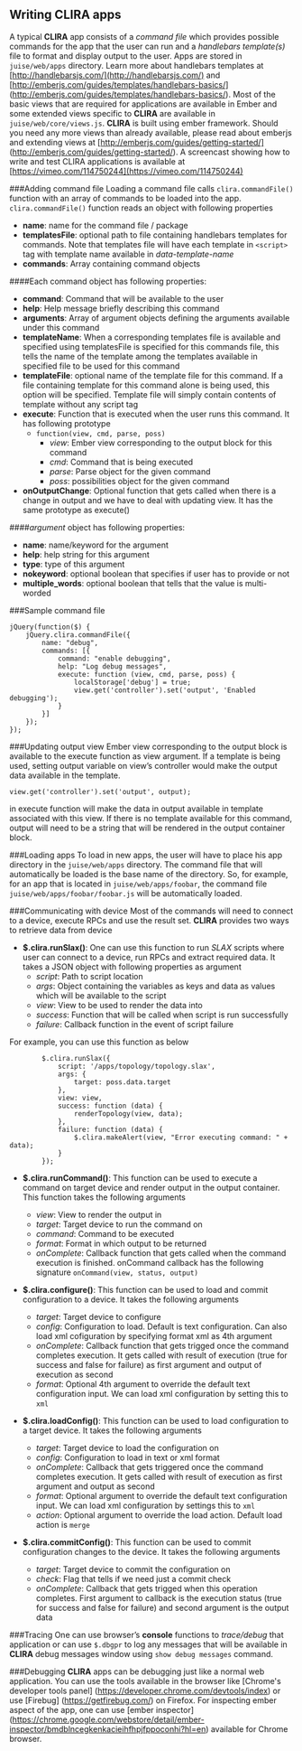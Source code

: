 <!---
# Copyright 2014, Juniper Networks, Inc.
# All rights reserved.
# This SOFTWARE is licensed under the LICENSE provided in the
# Copyright file. By downloading, installing, copying, or otherwise
# using the SOFTWARE, you agree to be bound by the terms of that
# LICENSE.
#-->

Writing CLIRA apps
---
A typical __CLIRA__ app consists of a _command file_ which provides possible 
commands for the app that the user can run and a _handlebars template(s)_ 
file to format and display output to the user. Apps are stored in  
`juise/web/apps` directory. Learn more about handlebars templates at 
[http://handlebarsjs.com/](http://handlebarsjs.com/) and 
[http://emberjs.com/guides/templates/handlebars-basics/]
(http://emberjs.com/guides/templates/handlebars-basics/). Most of the basic 
views that are required for applications are available in Ember and some 
extended views specific to __CLIRA__ are available in 
`juise/web/core/views.js`. __CLIRA__ is built using ember framework. Should 
you need any more views than already available, please read about  emberjs 
and extending views at [http://emberjs.com/guides/getting-started/]
(http://emberjs.com/guides/getting-started/). A screencast showing how to
write and test CLIRA applications is available at
[https://vimeo.com/114750244](https://vimeo.com/114750244)

###Adding command file
Loading a command file calls `clira.commandFile()` function with an array of 
commands to be loaded into the app.  `clira.commandFile()` function reads an 
object with following properties

* __name__: name for the command file / package
* __templatesFile__: optional path to file containing handlebars templates 
for commands. Note that templates file will have each template in `<script>` 
tag with template name available in _data-template-name_
* __commands__: Array containing command objects

####Each command object has following properties:

* __command__: Command that will be available to the user
* __help__: Help message briefly describing this command
* __arguments__: Array of argument objects defining the arguments available 
under this command
* __templateName__: When a corresponding templates file is available and 
specified using templatesFile is specified for this commands file, this tells 
the name of the template among the templates available in specified file to 
be used for this command
* __templateFile__: optional name of the template file for this command. If a 
file containing template for this command alone is being used, this option 
will be specified. Template file will simply contain contents of template 
without any script tag
* __execute__: Function that is executed when the user runs this command. It 
has following prototype
     * `function(view, cmd, parse, poss)`
         * _view_: Ember view corresponding to the output block for this command
         * _cmd_: Command that is being executed
         * _parse_: Parse object for the given command
         * _poss_: possibilities object for the given command
* __onOutputChange__: Optional function that gets called when there is a change 
in output and we have to deal with updating view. It has the same prototype as 
execute()

####_argument_ object has following properties:

* __name__: name/keyword for the argument
* __help__: help string for this argument
* __type__: type of this argument
* __nokeyword__: optional boolean that specifies if user has to provide or not
* __multiple_words__: optional boolean that tells that the value is multi-worded

###Sample command file

    jQuery(function($) {
        jQuery.clira.commandFile({
            name: "debug",
            commands: [{
                command: "enable debugging",
                help: "Log debug messages",
                execute: function (view, cmd, parse, poss) {
                    localStorage['debug'] = true;
                    view.get('controller').set('output', 'Enabled debugging');
                }
            }]
        });
    });


###Updating output view
Ember view corresponding to the output block is available to the execute 
function as view argument. If a template is being used, setting output 
variable on view’s controller would make the output data available in the 
template.  
  
    view.get('controller').set('output', output);

in execute function will make the data in output available in template 
associated with this view. If there is no template available for this command, 
output will need to be a string that will be rendered in the output container 
block.

###Loading apps
To load in new apps, the user will have to place his app directory in the 
`juise/web/apps` directory.  The command file that will automatically be
loaded is the base name of the directory.  So, for example, for an app that is
located in `juise/web/apps/foobar`, the command file
`juise/web/apps/foobar/foobar.js` will be automatically loaded.

###Communicating with device
Most of the commands will need to connect to a device, execute RPCs and use 
the result set. __CLIRA__ provides two ways to retrieve data from device

* __$.clira.runSlax()__: One can use this function to run _SLAX_ scripts where 
user can connect to a device, run RPCs and extract required data. It takes a 
JSON object with following properties as argument
    * _script_: Path to script location
    * _args_: Object containing the variables as keys and data as values which 
    will be available to the script
    * _view_: View to be used to render the data into
    * _success_: Function that will be called when script is run successfully
    * _failure_: Callback function in the event of script failure

 For example, you can use this function as below    

            $.clira.runSlax({
                script: '/apps/topology/topology.slax',
                args: {
                    target: poss.data.target
                },
                view: view,
                success: function (data) {
                    renderTopology(view, data);
                },
                failure: function (data) {
                    $.clira.makeAlert(view, "Error executing command: " + data);
                }
            });

* __$.clira.runCommand()__: This function can be used to execute a command on 
target device and render output in the output container. This function takes 
the following arguments
    * _view_: View to render the output in
    * _target_: Target device to run the command on
    * _command_: Command to be executed
    * _format_: Format in which output to be returned
    * _onComplete_: Callback function that gets called when the command  execution is finished. onCommand callback has the following signature `onCommand(view, status, output)`

* __$.clira.configure()__: This function can be used to load and commit configuration to a device. It takes the following arguments
    * _target_: Target device to configure
    * _config_: Configuration to load. Default is text configuration. Can also load xml cofiguration by specifying format xml as 4th argument
    * _onComplete_: Callback function that gets trigged once the command completes execution. It gets called with result of execution (true for success and false for failure) as first argument and output of execution as second
    * _format_: Optional 4th argument to override the default text configuration input. We can load xml configuration by setting this to `xml`

* __$.clira.loadConfig()__: This function can be used to load configuration to a target device. It takes the following arguments
    * _target_: Target device to load the configuration on
    * _config_: Configuration to load in text or xml format
    * _onComplete_: Callback that gets triggered once the command completes execution. It gets called with result of execution as first argument and output as second
    * _format_: Optional argument to override the default text configuration input. We can load xml configuration by settings this to `xml`
    * _action_: Optional argument to override the load action. Default load action is `merge`

* __$.clira.commitConfig()__: This function can be used to commit configuration changes to the device. It takes the following arguments
    * _target_: Target device to commit the configuration on
    * _check_: Flag that tells if we need just a commit check
    * _onComplete_: Callback that gets trigged when this operation completes. First argument to callback is the execution status (true for success and false for failure) and second argument is the output data

###Tracing
One can use browser’s __console__ functions to _trace/debug_ that application 
or can use `$.dbgpr` to log any messages that will be available in __CLIRA__ 
debug messages window using `show debug messages` command.

###Debugging
__CLIRA__ apps can be debugging just like a normal web application. You can 
use the tools available in the browser like [Chrome's developer tools panel]
(https://developer.chrome.com/devtools/index) or use [Firebug]
(https://getfirebug.com/) on Firefox. For inspecting ember aspect of the app, 
one can use [ember inspector]
(https://chrome.google.com/webstore/detail/ember-inspector/bmdblncegkenkacieihfhpjfppoconhi?hl=en) 
available for Chrome browser.
